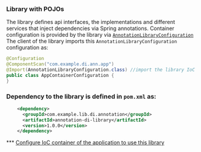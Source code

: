 ### Library with POJOs

The library defines api interfaces, the implementations and different services that inject dependencies via Spring annotations.
Container configuration is provided by the library via [`AnnotationLibraryConfiguration`](src/main/java/com/example/di/ann/lib/AnnotationLibraryConfiguration.java)
The client  of the library imports this `AnnotationLibraryConfiguration` configuration as:
```java
@Configuration
@ComponentScan("com.example.di.ann.app")
@Import(AnnotationLibraryConfiguration.class) //import the library IoC  container configuration
public class AppContainerConfiguration {
}
```

### Dependency to the library is defined in `pom.xml` as:

```xml
    <dependency>
      <groupId>com.example.lib.di.annotation</groupId>
      <artifactId>annotation-di-library</artifactId>
      <version>1.0.0</version>
    </dependency>
```



*** [Configure IoC container of the application to use this library](../annotation_application/README.md#configure-ioc-container-with-plain-java-library)